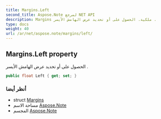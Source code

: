 ```yaml
---
title: Margins.Left
second_title: Aspose.Note لمرجع NET API
description: Margins ملكية. الحصول على أو تحديد عرض الهامش الأيسر .
type: docs
weight: 40
url: /ar/net/aspose.note/margins/left/
---
```

## Margins.Left property

الحصول على أو تحديد عرض الهامش الأيسر .

```csharp
public float Left { get; set; }
```

### أنظر أيضا

* struct [Margins](../)
* مساحة الاسم [Aspose.Note](../../margins/)
* المجسم [Aspose.Note](../../../)


